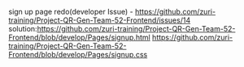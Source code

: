 sign up page redo(developer Issue) - https://github.com/zuri-training/Project-QR-Gen-Team-52-Frontend/issues/14 solution:https://github.com/zuri-training/Project-QR-Gen-Team-52-Frontend/blob/develop/Pages/signup.html https://github.com/zuri-training/Project-QR-Gen-Team-52-Frontend/blob/develop/Pages/signup.css
